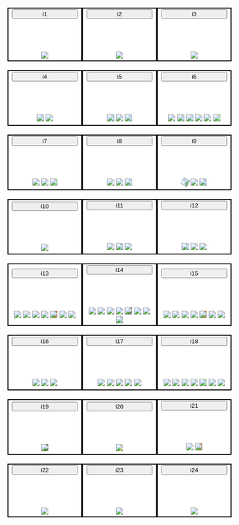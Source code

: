 <link rel="stylesheet" type="text/css" href="https://gitcdn.link/repo/instanano/apparatus/master/apparatus.css">

<table style="border-collapse: separate;width:100%;; border-spacing: 0 20px">
<tr>     
<td class="stepsimg">
<p id="p1">
  &lt;img id="i1checklist" 
src="https://raw.githubusercontent.com/instanano/apparatus/master/checklist.svg?sanitize=true"/>
</p>
<button class="btn" onclick="copyToClipboard('#p1')">i1</button>
<div class="steps-container">
  <img id="i1checklist" 
src="https://raw.githubusercontent.com/instanano/apparatus/master/checklist.svg?sanitize=true"/>
</div>
</td>
<td class="stepsimg">
<p id="p2">
  &lt;img id="i2results"  
src="https://raw.githubusercontent.com/instanano/apparatus/master/results.svg?sanitize=true"/>
</p>
<button class="btn" onclick="copyToClipboard('#p2')">i2</button>
<div class="steps-container">
  <img id="i2results"  
src="https://raw.githubusercontent.com/instanano/apparatus/master/results.svg?sanitize=true"/>
</div>
</td>
<td class="stepsimg">
<p id="p3">
  &lt;img id="i3danger" 
src="https://raw.githubusercontent.com/instanano/apparatus/master/danger.svg?sanitize=true"/>
</p>
<button class="btn" onclick="copyToClipboard('#p3')">i3</button>
<div class="steps-container">
  <img id="i3danger" 
src="https://raw.githubusercontent.com/instanano/apparatus/master/danger.svg?sanitize=true"/>
</div>
</td>
</tr>


<tr>     
<td class="stepsimg">
<p id="p4">
  &lt;img id="i4beaker" style="background:lightblue;" 
src="https://raw.githubusercontent.com/instanano/apparatus/master/beaker.svg?sanitize=true"/>
  &lt;img id="i4stirrer" 
src="https://raw.githubusercontent.com/instanano/apparatus/master/stirrer60.svg?sanitize=true"/> 
</p>
<button class="btn" onclick="copyToClipboard('#p4')">i4</button>
<div class="steps-container">
  <img id="i4beaker" style="background:lightblue;"
src="https://raw.githubusercontent.com/instanano/apparatus/master/beaker.svg?sanitize=true"/>
  <img id="i4stirrer" 
src="https://raw.githubusercontent.com/instanano/apparatus/master/stirrer60.svg?sanitize=true"/> 
</div>
</td>
<td class="stepsimg">
<p id="p5">
  &lt;img id="i5droper" style="background:lightblue;"
src="https://raw.githubusercontent.com/instanano/apparatus/master/droper.svg?sanitize=true"/>
  &lt;img id="i5stirrer" 
src="https://raw.githubusercontent.com/instanano/apparatus/master/stirrer.svg?sanitize=true"/>
  &lt;img id="i5beaker" style="background:lightblue;"
src="https://raw.githubusercontent.com/instanano/apparatus/master/beaker.svg?sanitize=true"/>
</p>
<button class="btn" onclick="copyToClipboard('#p5')">i5</button>
<div class="steps-container">
  <img id="i5droper" style="background:lightblue;"
src="https://raw.githubusercontent.com/instanano/apparatus/master/droper.svg?sanitize=true"/>
  <img id="i5stirrer" 
src="https://raw.githubusercontent.com/instanano/apparatus/master/stirrer.svg?sanitize=true"/>
  <img id="i5beaker" style="background:lightblue;" 
src="https://raw.githubusercontent.com/instanano/apparatus/master/beaker.svg?sanitize=true"/>
</div>
</td>
<td class="stepsimg">
<p id="p6">
  &lt;img id="i6stirrer1" 
src="https://raw.githubusercontent.com/instanano/apparatus/master/stirrer60.svg?sanitize=true"/>
  &lt;img id="i6beaker1" style="background:lightblue;"
src="https://raw.githubusercontent.com/instanano/apparatus/master/beaker.svg?sanitize=true"/>
  &lt;img id="i6droper" style="background:lightblue;" 
src="https://raw.githubusercontent.com/instanano/apparatus/master/droper.svg?sanitize=true"/>
  &lt;img id="i6arrow"  
src="https://raw.githubusercontent.com/instanano/apparatus/master/arrow.svg?sanitize=true"/>
  &lt;img id="i6stirrer2" 
src="https://raw.githubusercontent.com/instanano/apparatus/master/stirrer60.svg?sanitize=true"/>
  &lt;img id="i6beaker2" style="background:lightgreen;"
src="https://raw.githubusercontent.com/instanano/apparatus/master/beaker.svg?sanitize=true"/>
</p>
<button class="btn" onclick="copyToClipboard('#p6')">i6</button>
<div class="steps-container">
  <img id="i6stirrer1" 
src="https://raw.githubusercontent.com/instanano/apparatus/master/stirrer60.svg?sanitize=true"/>
  <img id="i6beaker1" style="background:lightblue;"
src="https://raw.githubusercontent.com/instanano/apparatus/master/beaker.svg?sanitize=true"/>
  <img id="i6droper" style="background:lightblue;" 
src="https://raw.githubusercontent.com/instanano/apparatus/master/droper.svg?sanitize=true"/>
  <img id="i6arrow"  
src="https://raw.githubusercontent.com/instanano/apparatus/master/arrow.svg?sanitize=true"/>
  <img id="i6stirrer2" 
src="https://raw.githubusercontent.com/instanano/apparatus/master/stirrer60.svg?sanitize=true"/>
  <img id="i6beaker2" style="background:lightgreen;"
src="https://raw.githubusercontent.com/instanano/apparatus/master/beaker.svg?sanitize=true"/>
</div>
</td>
</tr>


<tr>     
<td class="stepsimg">
<p id="p7">
  &lt;img id="i7icebath" 
src="https://raw.githubusercontent.com/instanano/apparatus/master/icebath.svg?sanitize=true"/> 
  &lt;img id="i7stirrer" 
src="https://raw.githubusercontent.com/instanano/apparatus/master/stirrer.svg?sanitize=true"/>
  &lt;img id="i7beakericebath" style="background:lightgreen;"
src="https://raw.githubusercontent.com/instanano/apparatus/master/beakericebath.svg?sanitize=true"/>
</p>
<button class="btn" onclick="copyToClipboard('#p7')">i7</button>
<div class="steps-container">
  <img id="i7icebath" 
src="https://raw.githubusercontent.com/instanano/apparatus/master/icebath.svg?sanitize=true"/> 
  <img id="i7stirrer" 
src="https://raw.githubusercontent.com/instanano/apparatus/master/stirrer.svg?sanitize=true"/>
  <img id="i7beakericebath" style="background:lightgreen;"
src="https://raw.githubusercontent.com/instanano/apparatus/master/beakericebath.svg?sanitize=true"/>
</div>
</td>
<td class="stepsimg">
<p id="p8">
  &lt;img id="i8oilbath" 
src="https://raw.githubusercontent.com/instanano/apparatus/master/oilbath.svg?sanitize=true"/> 
  &lt;img id="i8stirrer" 
src="https://raw.githubusercontent.com/instanano/apparatus/master/stirrer.svg?sanitize=true"/>
  &lt;img id="i8beakeroilbath" style="background:lightblue;"
src="https://raw.githubusercontent.com/instanano/apparatus/master/beakeroilbath.svg?sanitize=true"/>
</p>
<button class="btn" onclick="copyToClipboard('#p8')">i8</button>
<div class="steps-container">
  <img id="i8oilbath" 
src="https://raw.githubusercontent.com/instanano/apparatus/master/oilbath.svg?sanitize=true"/> 
  <img id="i8stirrer" 
src="https://raw.githubusercontent.com/instanano/apparatus/master/stirrer.svg?sanitize=true"/>
  <img id="i8beakeroilbath" style="background:lightblue;"
src="https://raw.githubusercontent.com/instanano/apparatus/master/beakeroilbath.svg?sanitize=true"/>
</div>
</td>
<td class="stepsimg">
<p id="p9">
  &lt;img id="i9measuringcylinder" style="background:lightblue; transform: rotate(-60deg);" 
src="https://raw.githubusercontent.com/instanano/apparatus/master/measuringcylinder.svg?sanitize=true"/>
  &lt;img id="i9stirrer" 
src="https://raw.githubusercontent.com/instanano/apparatus/master/stirrer.svg?sanitize=true"/>
  &lt;img id="i9beaker" style="background:lightblue;"
src="https://raw.githubusercontent.com/instanano/apparatus/master/beaker.svg?sanitize=true"/>
</p>
<button class="btn" onclick="copyToClipboard('#p9')">i9</button>
<div class="steps-container">
  <img id="i9measuringcylinder" style="background:lightblue; transform: rotate(-60deg);" 
src="https://raw.githubusercontent.com/instanano/apparatus/master/measuringcylinder.svg?sanitize=true"/>
  <img id="i9stirrer" 
src="https://raw.githubusercontent.com/instanano/apparatus/master/stirrer.svg?sanitize=true"/>
  <img id="i9beaker" style="background:lightblue;"
src="https://raw.githubusercontent.com/instanano/apparatus/master/beaker.svg?sanitize=true"/>
</div>
</td>
</tr>


<tr>   
<td class="stepsimg">
<p id="p10">
  &lt;img id="i10leaves" 
src="https://raw.githubusercontent.com/instanano/apparatus/master/leaves.svg?sanitize=true"/>
</p>
<button class="btn" onclick="copyToClipboard('#p10')">i10</button>
<div class="steps-container">
  <img id="i10leaves" 
src="https://raw.githubusercontent.com/instanano/apparatus/master/leaves.svg?sanitize=true"/>
</div>
</td>  
<td class="stepsimg">
<p id="p11">
  &lt;img id="i11stirrer" 
src="https://raw.githubusercontent.com/instanano/apparatus/master/stirrer.svg?sanitize=true"/>
  &lt;img id="i11beaker" style="background:lightblue;"
src="https://raw.githubusercontent.com/instanano/apparatus/master/beaker.svg?sanitize=true"/>
  &lt;img id="i11leaf"
src="https://raw.githubusercontent.com/instanano/apparatus/master/leaf.svg?sanitize=true"/> 

</p>
<button class="btn" onclick="copyToClipboard('#p11')">i11</button>
<div class="steps-container">
  <img id="i11stirrer" 
src="https://raw.githubusercontent.com/instanano/apparatus/master/stirrer.svg?sanitize=true"/>
  <img id="i11beaker" style="background:lightblue;"
src="https://raw.githubusercontent.com/instanano/apparatus/master/beaker.svg?sanitize=true"/>
  <img id="i11leaf"
src="https://raw.githubusercontent.com/instanano/apparatus/master/leaf.svg?sanitize=true"/> 
</div>
</td>
<td class="stepsimg">
<p id="p12">
  &lt;img id="i12beaker" style="background:lightblue;"
src="https://raw.githubusercontent.com/instanano/apparatus/master/beaker.svg?sanitize=true"/>
  &lt;img id="i12stirrer"
src="https://raw.githubusercontent.com/instanano/apparatus/master/stirrer60.svg?sanitize=true"/> 
  &lt;img id="i12leaf"
src="https://raw.githubusercontent.com/instanano/apparatus/master/leaf.svg?sanitize=true"/>
</p>
<button class="btn" onclick="copyToClipboard('#p12')">i12</button>
<div class="steps-container">
  <img id="i12beaker" style="background:lightblue;"
src="https://raw.githubusercontent.com/instanano/apparatus/master/beaker.svg?sanitize=true"/>
  <img id="i12stirrer"
src="https://raw.githubusercontent.com/instanano/apparatus/master/stirrer60.svg?sanitize=true"/> 
  <img id="i12leaf"
src="https://raw.githubusercontent.com/instanano/apparatus/master/leaf.svg?sanitize=true"/>
</div>
</td>
</tr>


<tr>     
<td class="stepsimg">
<p id="p13">
  &lt;img id="i13stand" 
src="https://raw.githubusercontent.com/instanano/apparatus/master/stand.svg?sanitize=true"/>
  &lt;img id="i13reflux" 
src="https://raw.githubusercontent.com/instanano/apparatus/master/reflux.svg?sanitize=true"/>
  &lt;img id="i13stirrer" 
src="https://raw.githubusercontent.com/instanano/apparatus/master/stirrer60.svg?sanitize=true"/>
  &lt;img id="i13oilbath"
src="https://raw.githubusercontent.com/instanano/apparatus/master/oilbath.svg?sanitize=true"/>
  &lt;img id="i13rb2neckoilbath" style="background:#bd7a48;"
src="https://raw.githubusercontent.com/instanano/apparatus/master/rb2neckoilbath.svg?sanitize=true"/>
  &lt;img id="i13clip1" 
src="https://raw.githubusercontent.com/instanano/apparatus/master/clip.svg?sanitize=true"/>
  &lt;img id="i13clip2" 
src="https://raw.githubusercontent.com/instanano/apparatus/master/clip.svg?sanitize=true"/>
</p>
<button class="btn" onclick="copyToClipboard('#p13')">i13</button>
<div class="steps-container">
  <img id="i13stand" 
src="https://raw.githubusercontent.com/instanano/apparatus/master/stand.svg?sanitize=true"/>
  <img id="i13reflux" 
src="https://raw.githubusercontent.com/instanano/apparatus/master/reflux.svg?sanitize=true"/>
  <img id="i13stirrer" 
src="https://raw.githubusercontent.com/instanano/apparatus/master/stirrer60.svg?sanitize=true"/>
  <img id="i13oilbath"
src="https://raw.githubusercontent.com/instanano/apparatus/master/oilbath.svg?sanitize=true"/>
  <img id="i13rb2neckoilbath" style="background:#bd7a48;"
src="https://raw.githubusercontent.com/instanano/apparatus/master/rb2neckoilbath.svg?sanitize=true"/>
  <img id="i13clip1" 
src="https://raw.githubusercontent.com/instanano/apparatus/master/clip.svg?sanitize=true"/>
  <img id="i13clip2" 
src="https://raw.githubusercontent.com/instanano/apparatus/master/clip.svg?sanitize=true"/> 
</div>
</td>
<td class="stepsimg">
<p id="p14">
  &lt;img id="i14stand" 
src="https://raw.githubusercontent.com/instanano/apparatus/master/stand.svg?sanitize=true"/>
  &lt;img id="i14reflux"
src="https://raw.githubusercontent.com/instanano/apparatus/master/reflux.svg?sanitize=true"/>
  &lt;img id="i14stirrer" 
src="https://raw.githubusercontent.com/instanano/apparatus/master/stirrer60.svg?sanitize=true"/>
  &lt;img id="i14oilbath" 
src="https://raw.githubusercontent.com/instanano/apparatus/master/oilbath.svg?sanitize=true"/>
  &lt;img id="i14rb2neckoilbath" style="background:#696969;"
src="https://raw.githubusercontent.com/instanano/apparatus/master/rb2neckoilbath.svg?sanitize=true"/>
  &lt;img id="i14clip1" 
src="https://raw.githubusercontent.com/instanano/apparatus/master/clip.svg?sanitize=true"/>
  &lt;img id="i14clip2" 
src="https://raw.githubusercontent.com/instanano/apparatus/master/clip.svg?sanitize=true"/>
  &lt;img id="i14droper" style="background:lightblue" 
src="https://raw.githubusercontent.com/instanano/apparatus/master/droper.svg?sanitize=true"/>
</p>
<button class="btn" onclick="copyToClipboard('#p14')">i14</button>
<div class="steps-container">
 <img id="i14stand" 
src="https://raw.githubusercontent.com/instanano/apparatus/master/stand.svg?sanitize=true"/>
  <img id="i14reflux"
src="https://raw.githubusercontent.com/instanano/apparatus/master/reflux.svg?sanitize=true"/>
  <img id="i14stirrer" 
src="https://raw.githubusercontent.com/instanano/apparatus/master/stirrer60.svg?sanitize=true"/>
  <img id="i14oilbath" 
src="https://raw.githubusercontent.com/instanano/apparatus/master/oilbath.svg?sanitize=true"/>
  <img id="i14rb2neckoilbath" style="background:#696969;"
src="https://raw.githubusercontent.com/instanano/apparatus/master/rb2neckoilbath.svg?sanitize=true"/>
  <img id="i14clip1" 
src="https://raw.githubusercontent.com/instanano/apparatus/master/clip.svg?sanitize=true"/>
  <img id="i14clip2" 
src="https://raw.githubusercontent.com/instanano/apparatus/master/clip.svg?sanitize=true"/>
  <img id="i14droper" style="background:lightblue" 
src="https://raw.githubusercontent.com/instanano/apparatus/master/droper.svg?sanitize=true"/>  
</div>
</td>
<td class="stepsimg">
<p id="p15">
  &lt;img id="i15stand" 
src="https://raw.githubusercontent.com/instanano/apparatus/master/stand.svg?sanitize=true"/>
  &lt;img id="i15reflux" 
src="https://raw.githubusercontent.com/instanano/apparatus/master/reflux.svg?sanitize=true"/>
  &lt;img id="i15stirrer" 
src="https://raw.githubusercontent.com/instanano/apparatus/master/stirrer60.svg?sanitize=true"/>
  &lt;img id="i15oilbath" 
src="https://raw.githubusercontent.com/instanano/apparatus/master/oilbath.svg?sanitize=true"/>
  &lt;img id="i15rboilbath" style="background:#bd7a48;"
src="https://raw.githubusercontent.com/instanano/apparatus/master/rboilbath.svg?sanitize=true"/>
  &lt;img id="i15clip1" 
src="https://raw.githubusercontent.com/instanano/apparatus/master/clip.svg?sanitize=true"/>
  &lt;img id="i15clip2" 
src="https://raw.githubusercontent.com/instanano/apparatus/master/clip.svg?sanitize=true"/> 
</p>
<button class="btn" onclick="copyToClipboard('#p15')">i15</button>
<div class="steps-container">
  <img id="i15stand" 
src="https://raw.githubusercontent.com/instanano/apparatus/master/stand.svg?sanitize=true"/>
  <img id="i15reflux" 
src="https://raw.githubusercontent.com/instanano/apparatus/master/reflux.svg?sanitize=true"/>
  <img id="i15stirrer" 
src="https://raw.githubusercontent.com/instanano/apparatus/master/stirrer60.svg?sanitize=true"/>
  <img id="i15oilbath" 
src="https://raw.githubusercontent.com/instanano/apparatus/master/oilbath.svg?sanitize=true"/>
  <img id="i15rboilbath" style="background:#bd7a48;"
src="https://raw.githubusercontent.com/instanano/apparatus/master/rboilbath.svg?sanitize=true"/>
  <img id="i15clip1" 
src="https://raw.githubusercontent.com/instanano/apparatus/master/clip.svg?sanitize=true"/>
  <img id="i15clip2" 
src="https://raw.githubusercontent.com/instanano/apparatus/master/clip.svg?sanitize=true"/> 
</div>
</td>
</tr>


<tr>     
<td class="stepsimg">
<p id="p16">
  &lt;img id="i16stand" 
src="https://raw.githubusercontent.com/instanano/apparatus/master/stand.svg?sanitize=true"/> 
  &lt;img id="i16rbna" style="background:#fff"
src="https://raw.githubusercontent.com/instanano/apparatus/master/rbna.svg?sanitize=true"/>
  &lt;img id="i16clip" 
src="https://raw.githubusercontent.com/instanano/apparatus/master/clip.svg?sanitize=true"/>
</p>
<button class="btn" onclick="copyToClipboard('#p16')">i16</button>
<div class="steps-container">
  <img id="i16stand" 
src="https://raw.githubusercontent.com/instanano/apparatus/master/stand.svg?sanitize=true"/> 
  <img id="i16rbna" style="background:#fff"
src="https://raw.githubusercontent.com/instanano/apparatus/master/rbna.svg?sanitize=true"/>
  <img id="i16clip" 
src="https://raw.githubusercontent.com/instanano/apparatus/master/clip.svg?sanitize=true"/>
</div>
</td>
<td class="stepsimg">
<p id="p17">
  &lt;img id="i17stand" 
src="https://raw.githubusercontent.com/instanano/apparatus/master/stand.svg?sanitize=true"/>
  &lt;img id="i17stirrer"
src="https://raw.githubusercontent.com/instanano/apparatus/master/stirrer200.svg?sanitize=true"/>
  &lt;img id="i17oilbath" 
src="https://raw.githubusercontent.com/instanano/apparatus/master/oilbath.svg?sanitize=true"/> 
  &lt;img id="i17rboilbathna" style="background:#fff"
src="https://raw.githubusercontent.com/instanano/apparatus/master/rboilbathna.svg?sanitize=true"/>
  &lt;img id="i17clip" 
src="https://raw.githubusercontent.com/instanano/apparatus/master/clip.svg?sanitize=true"/>
</p>
<button class="btn" onclick="copyToClipboard('#p17')">i17</button>
<div class="steps-container">
  <img id="i17stand" 
src="https://raw.githubusercontent.com/instanano/apparatus/master/stand.svg?sanitize=true"/>
  <img id="i17stirrer"
src="https://raw.githubusercontent.com/instanano/apparatus/master/stirrer200.svg?sanitize=true"/>
  <img id="i17oilbath" 
src="https://raw.githubusercontent.com/instanano/apparatus/master/oilbath.svg?sanitize=true"/> 
  <img id="i17rboilbathna" style="background:#fff"
src="https://raw.githubusercontent.com/instanano/apparatus/master/rboilbathna.svg?sanitize=true"/>
  <img id="i17clip" 
src="https://raw.githubusercontent.com/instanano/apparatus/master/clip.svg?sanitize=true"/>
</div>
</td>
<td class="stepsimg">
<p id="p18">
  &lt;img id="i18buret" 
src="https://raw.githubusercontent.com/instanano/apparatus/master/buret.svg?sanitize=true"/>
  &lt;img id="i18stand" 
src="https://raw.githubusercontent.com/instanano/apparatus/master/stand.svg?sanitize=true"/>
  &lt;img id="i18stirrer" 
src="https://raw.githubusercontent.com/instanano/apparatus/master/stirrer60.svg?sanitize=true"/>
  &lt;img id="i18oilbath" 
src="https://raw.githubusercontent.com/instanano/apparatus/master/oilbath.svg?sanitize=true"/>
  &lt;img id="i18rboilbath" style="background:lightgreen"
src="https://raw.githubusercontent.com/instanano/apparatus/master/rboilbath.svg?sanitize=true"/>
  &lt;img id="i18clip1" 
src="https://raw.githubusercontent.com/instanano/apparatus/master/clip.svg?sanitize=true"/>
  &lt;img id="i18clip2" 
src="https://raw.githubusercontent.com/instanano/apparatus/master/clip.svg?sanitize=true"/>
</p>
<button class="btn" onclick="copyToClipboard('#p18')">i18</button>
<div class="steps-container">
  <img id="i18buret" 
src="https://raw.githubusercontent.com/instanano/apparatus/master/buret.svg?sanitize=true"/>
  <img id="i18stand" 
src="https://raw.githubusercontent.com/instanano/apparatus/master/stand.svg?sanitize=true"/>
  <img id="i18stirrer" 
src="https://raw.githubusercontent.com/instanano/apparatus/master/stirrer60.svg?sanitize=true"/>
  <img id="i18oilbath" 
src="https://raw.githubusercontent.com/instanano/apparatus/master/oilbath.svg?sanitize=true"/>
  <img id="i18rboilbath" style="background:lightgreen"
src="https://raw.githubusercontent.com/instanano/apparatus/master/rboilbath.svg?sanitize=true"/>
  <img id="i18clip1" 
src="https://raw.githubusercontent.com/instanano/apparatus/master/clip.svg?sanitize=true"/>
  <img id="i18clip2" 
src="https://raw.githubusercontent.com/instanano/apparatus/master/clip.svg?sanitize=true"/>
</div>
</td>
</tr>


<tr>     
<td class="stepsimg">
<p id="p19">
  &lt;img id="i19furnace" style="background:#636B59;" 
src="https://raw.githubusercontent.com/instanano/apparatus/master/furnace.svg?sanitize=true"/>
</p>
<button class="btn" onclick="copyToClipboard('#p19')">i19</button>
<div class="steps-container">
  <img id="i19furnace" style="background:#636B59;"
src="https://raw.githubusercontent.com/instanano/apparatus/master/furnace.svg?sanitize=true"/> 
</div>
</td>
<td class="stepsimg">
<p id="p20">
  &lt;img id="i20hydrothermal" style="background:#f9ec8f"  
src="https://raw.githubusercontent.com/instanano/apparatus/master/hydrothermal.svg?sanitize=true"/>
</p>
<button class="btn" onclick="copyToClipboard('#p20')">i20</button>
<div class="steps-container">
  <img id="i20hydrothermal" style="background:#f9ec8f"
src="https://raw.githubusercontent.com/instanano/apparatus/master/hydrothermal.svg?sanitize=true"/>
</div>
</td>
<td class="stepsimg">
<p id="p21">
  &lt;img id="i21sonicator" 
src="https://raw.githubusercontent.com/instanano/apparatus/master/sonicator.svg?sanitize=true"/>
  &lt;img id="i21beakersonicator" style="background:#bd7a48;" 
src="https://raw.githubusercontent.com/instanano/apparatus/master/beakersonicator.svg?sanitize=true"/>
</p>
<button class="btn" onclick="copyToClipboard('#p21')">i21</button>
<div class="steps-container">
  <img id="i21sonicator" 
src="https://raw.githubusercontent.com/instanano/apparatus/master/sonicator.svg?sanitize=true"/>
  <img id="i21beakersonicator" style="background:#bd7a48;"
src="https://raw.githubusercontent.com/instanano/apparatus/master/beakersonicator.svg?sanitize=true"/>
</div>
</td>
</tr>


<tr>     
<td class="stepsimg">
<p id="p22">
  &lt;img id="i22centrifuge" 
src="https://raw.githubusercontent.com/instanano/apparatus/master/centrifuge.svg?sanitize=true"/> 
</p>
<button class="btn" onclick="copyToClipboard('#p22')">i22</button>
<div class="steps-container">
  <img id="i22centrifuge" 
src="https://raw.githubusercontent.com/instanano/apparatus/master/centrifuge.svg?sanitize=true"/> 
</div>
</td>
<td class="stepsimg">
<p id="p23">
  &lt;img id="i22centrifuge" 
src="https://raw.githubusercontent.com/instanano/apparatus/master/centrifuge.svg?sanitize=true"/>
</p>
<button class="btn" onclick="copyToClipboard('#p23')">i23</button>
<div class="steps-container">
  <img id="i23centrifuge" 
src="https://raw.githubusercontent.com/instanano/apparatus/master/centrifuge.svg?sanitize=true"/>
</div>
</td>
<td class="stepsimg">
<p id="p24">
  &lt;img id="i22centrifuge" 
src="https://raw.githubusercontent.com/instanano/apparatus/master/centrifuge.svg?sanitize=true"/&gt;
</p>
<button class="btn" onclick="copyToClipboard('#p24')">i24</button>
<div class="steps-container">
  <img id="i24centrifuge" 
src="https://raw.githubusercontent.com/instanano/apparatus/master/centrifuge.svg?sanitize=true"/>
</div>
</td>
</tr>

</table>

<script>
function copyToClipboard(element) {
  var $temp = $("<input>");
  $("body").append($temp);
  $temp.val($(element).text()).select();
  document.execCommand("copy");
  $temp.remove();
}
</script>

<style>
.btn {
z-index:10;display:block;width:100%;
}
p {
display:none;
}
.stepsimg {;
background:#fff;text-align:center;width:33.33%;border: 2px solid black;
}
.steps-container {
  position: relative;
  padding-top: 50%;
}
.markdown-body table {display:table;}
</style>
